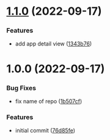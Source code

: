 # [1.1.0](https://github.com/garredow/netstat-kaios/compare/v1.0.0...v1.1.0) (2022-09-17)


### Features

* add app detail view ([1343b76](https://github.com/garredow/netstat-kaios/commit/1343b7688812df9f83062728f192bd5ed380d476))

# 1.0.0 (2022-09-17)


### Bug Fixes

* fix name of repo ([1b507cf](https://github.com/garredow/netstat-kaios/commit/1b507cf1975eba4d274f287d5347bbb43af1527f))


### Features

* initial commit ([76d85fe](https://github.com/garredow/netstat-kaios/commit/76d85fe37d293ed2dfc27cba12d39ecfb626b2b8))
